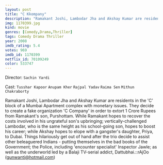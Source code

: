 ```yaml
---
layout: post
title: "C Kkompany"
description: "Ramakant Joshi, Lambodar Jha and Akshay Kumar are residents in the 'C' block of a Mumbai Apartment complex with monetary issues. They decide to create a fake organization 'C Company' in order to extort 1 Crore Rupees from Ramakant's son, Purshottam. While Ramakant hopes to recover the costs involved in his ungrateful son's upbringing; vertically-challenged Lambodar, who is the same height as his school-going son, hopes to boost his career; while Akshay hopes to elope with a gangster's daughter, Priya, to Dubai. Things hilariously get out of ha.."
img: 1170399.jpg
kind: movie
genres: [Comedy,Drama,Thriller]
tags: Comedy Drama Thriller 
year: 2008
imdb_rating: 5.4
votes: 969
imdb_id: 1170399
netflix_id: 70109249
color: 533747
---
```

Director: `Sachin Yardi`  

Cast: `Tusshar Kapoor` `Anupam Kher` `Rajpal Yadav` `Raima Sen` `Mithun Chakraborty` 

Ramakant Joshi, Lambodar Jha and Akshay Kumar are residents in the 'C' block of a Mumbai Apartment complex with monetary issues. They decide to create a fake organization 'C Company' in order to extort 1 Crore Rupees from Ramakant's son, Purshottam. While Ramakant hopes to recover the costs involved in his ungrateful son's upbringing; vertically-challenged Lambodar, who is the same height as his school-going son, hopes to boost his career; while Akshay hopes to elope with a gangster's daughter, Priya, to Dubai. Things hilariously get out of hand after the trio decide to assist other beleaguered Indians - putting themselves in the bad books of the Government; the Police, including 'encounter specialist' Inspector Jawle; as well as the underworld led by a Balaji TV-serial addict, Dattubhai.::rAjOo (gunwanti@hotmail.com)